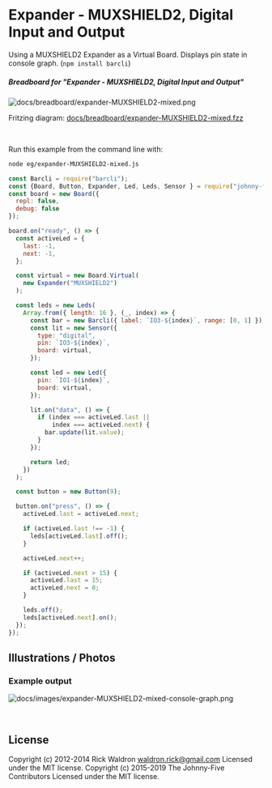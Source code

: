 <!--remove-start-->

# Expander - MUXSHIELD2, Digital Input and Output

<!--remove-end-->


Using a MUXSHIELD2 Expander as a Virtual Board. Displays pin state in console graph. (`npm install barcli`)





##### Breadboard for "Expander - MUXSHIELD2, Digital Input and Output"



![docs/breadboard/expander-MUXSHIELD2-mixed.png](breadboard/expander-MUXSHIELD2-mixed.png)<br>

Fritzing diagram: [docs/breadboard/expander-MUXSHIELD2-mixed.fzz](breadboard/expander-MUXSHIELD2-mixed.fzz)

&nbsp;




Run this example from the command line with:
```bash
node eg/expander-MUXSHIELD2-mixed.js
```


```javascript
const Barcli = require("barcli");
const {Board, Button, Expander, Led, Leds, Sensor } = require("johnny-five");
const board = new Board({
  repl: false,
  debug: false
});

board.on("ready", () => {
  const activeLed = {
    last: -1,
    next: -1,
  };

  const virtual = new Board.Virtual(
    new Expander("MUXSHIELD2")
  );

  const leds = new Leds(
    Array.from({ length: 16 }, (_, index) => {
      const bar = new Barcli({ label: `IO3-${index}`, range: [0, 1] });
      const lit = new Sensor({
        type: "digital",
        pin: `IO3-${index}`,
        board: virtual,
      });

      const led = new Led({
        pin: `IO1-${index}`,
        board: virtual,
      });

      lit.on("data", () => {
        if (index === activeLed.last ||
            index === activeLed.next) {
          bar.update(lit.value);
        }
      });

      return led;
    })
  );

  const button = new Button(9);

  button.on("press", () => {
    activeLed.last = activeLed.next;

    if (activeLed.last !== -1) {
      leds[activeLed.last].off();
    }

    activeLed.next++;

    if (activeLed.next > 15) {
      activeLed.last = 15;
      activeLed.next = 0;
    }

    leds.off();
    leds[activeLed.next].on();
  });
});

```


## Illustrations / Photos


### Example output



![docs/images/expander-MUXSHIELD2-mixed-console-graph.png](images/expander-MUXSHIELD2-mixed-console-graph.png)  






&nbsp;

<!--remove-start-->

## License
Copyright (c) 2012-2014 Rick Waldron <waldron.rick@gmail.com>
Licensed under the MIT license.
Copyright (c) 2015-2019 The Johnny-Five Contributors
Licensed under the MIT license.

<!--remove-end-->
